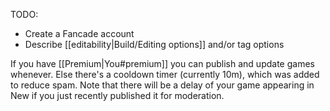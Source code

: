 TODO:
* Create a Fancade account
* Describe [[editability|Build/Editing options]] and/or tag options

If you have [[Premium|You#premium]] you can publish and update games whenever. Else there's a cooldown timer (currently 10m), which was added to reduce spam. Note that there will be a delay of your game appearing in New if you just recently published it for moderation.